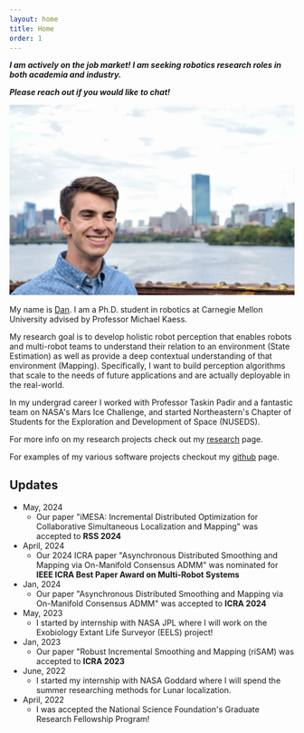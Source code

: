 ```yaml
---
layout: home
title: Home
order: 1
---
```


_**I am actively on the job market! I am seeking robotics research roles in both academia and industry.**_

_**Please reach out if you would like to chat!**_

![headshot](/images/index/headshot.jpg)

My name is [Dan](/dan). I am a Ph.D. student in robotics at Carnegie Mellon University advised by Professor Michael Kaess.

My research goal is to develop holistic robot perception that enables robots and multi-robot teams to understand their relation to an environment (State Estimation) as well as provide a deep contextual understanding of that environment (Mapping). Specifically, I want to build perception algorithms that scale to the needs of future applications and are actually deployable in the real-world.

In my undergrad career I worked with Professor Taskin Padir and a fantastic team on NASA's Mars Ice Challenge, and started Northeastern's Chapter of Students for the Exploration and Development of Space (NUSEDS).

For more info on my research projects check out my [research](/research) page.

For examples of my various software projects checkout my [github](https://github.com/danmcgann) page.

## Updates
* May, 2024
    * Our paper "iMESA: Incremental Distributed Optimization for Collaborative Simultaneous Localization and Mapping" was accepted to **RSS 2024**
* April, 2024
    * Our 2024 ICRA paper "Asynchronous Distributed Smoothing and Mapping via On-Manifold Consensus ADMM" was nominated for **IEEE ICRA Best Paper Award on Multi-Robot Systems**
* Jan, 2024
    * Our paper "Asynchronous Distributed Smoothing and Mapping via On-Manifold Consensus ADMM" was accepted to **ICRA 2024**
* May, 2023
    * I started by internship with NASA JPL where I will work on the Exobiology Extant Life Surveyor (EELS) project!
* Jan, 2023
    * Our paper "Robust Incremental Smoothing and Mapping (riSAM) was accepted to **ICRA 2023**
* June, 2022
    * I started my internship with NASA Goddard where I will spend the summer researching methods for Lunar localization.
* April, 2022
    * I was accepted the National Science Foundation's Graduate Research Fellowship Program!